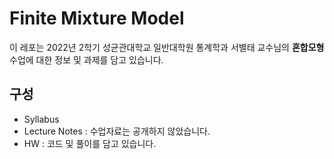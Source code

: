 # Finite Mixture Model

이 레포는 2022년 2학기 성균관대학교 일반대학원 통계학과 서별태 교수님의 **혼합모형** 수업에 대한 정보 및 과제를 담고 있습니다. 

## 구성

- Syllabus
- Lecture Notes : 수업자료는 공개하지 않았습니다.
- HW : 코드 및 풀이를 담고 있습니다.